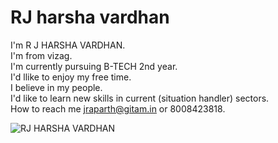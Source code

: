 # RJ harsha vardhan  


I'm R J HARSHA VARDHAN.  
I'm from vizag.  
I'm currently pursuing B-TECH 2nd year.  
I'd llike to enjoy my free time.  
I believe in my people.  
I'd like to learn new skills in current (situation handler) sectors.  
How to reach me jraparth@gitam.in or 8008423818.  


![RJ HARSHA VARDHAN](harsha.jpg)  